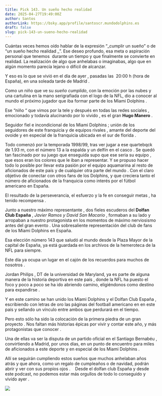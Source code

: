 ```yaml
---
title: Pick 143. Un sueño hecho realidad
date: 2025-04-27T19:49:00Z
author: Santos
authorLink: https://bsky.app/profile/santoscr.mundodolphins.es
draft: false
slug: pick-143-un-sueno-hecho-realidad
---
```

Cuántas veces hemos oído hablar de la expresión “\_cumplir un sueño” o de “un sueño hecho realidad \_”. Ese deseo profundo, esa meta o aspiración personal que tenemos  durante un tiempo y que finalmente se convierte en realidad. La realización de algo que anhelabas o imaginabas, algo que en algún momento parecía lejano o difícil de alcanzar.

Y eso es lo que se vivió en el día de ayer , pasadas las  20:00 h (hora de España), en una soleada tarde de Madrid .

Como un niño que ve su _sueño cumplido_, con la emoción por las nubes y una cartulina en la mano serigrafiada con el logo de la NFL, dio a conocer al mundo el próximo jugador que iba formar parte de los Miami Dolphins . 

Ese “niño “ que vimos por la tele y después en todas las redes sociales , emocionado y todavía alucinando por lo vivido , es el gran **Hugo Manero** . 

Seguidor fiel e incondicional de los Miami Dolphins ; unión de los seguidores de este franquicia y de equipos rivales , amante del deporte del ovoide y en especial de la franquicia ubicada en el sur de florida .  

Todo comenzó por la temporada 1998/99, tras ver jugar a ese quartebqck de 1.93 m, con el número 13 a la espalda y un delfín en el casco . Se quedó tan fascinado por su juego que enseguida supo que ese seria su equipo , que esos eran los colores que le iban a representar. Y se propuso hacer todo lo posible por llevar esta pasión por el equipo aquamarina al resto de aficionados de este país y de cualquier otra parte del mundo . Con el claro objetivo de conectar con otros fans de los Dolphins, y que creciera tanto el número de aficionados de la franquicia como interés por el fútbol americano en España.

El resultado de la perseverancia, el esfuerzo y la fe en conseguir metas , ha tenido recompensa . 

Junto a nuestro máximo representante , dos fieles escuderos del **Dolfan Club España** , _Javier Ramos y David San Macario&#32;_, formaban a su lado y arropaban a nuestro protagonista en los momentos de máximo nerviosismo antes del gran evento . Una sobresaliente representación del club de fans de los Miami Dolphins en España.

Esa elección número 143 que saludó al mundo desde la Plaza Mayor de la capital de España, ya está guardada en los archivos de la hemeroteca de la NFL para siempre.  

Este día ya ocupa un lugar en el cajón de los recuerdos para muchos de nosotros . 

Jordan Philips , DT de la universidad de Maryland, ya es parte de alguna manera de la historia deportiva en este país , donde la NFL ha puesto el foco y poco a poco se ha ido abriendo camino, eligiéndonos como destino para expandirse .  

Y en este camino se han unido los Miami Dolphins y el Dolfan Club España , escribiendo con letras de oro las páginas del football americano en en este país y sellando un vínculo entre ambos que perdurará en el tiempo. 

Pero esto sólo ha sido la colocación de la primera piedra de un gran proyecto . Nos faltan más historias épicas por vivir y contar este año, y más protagonistas que conocer .

Una de ellas va ser la disputa de un partido oficial en el Santiago Bernabéu , convirtiendo a Madrid, por unos días, en un punto de encuentro para miles de aficionados a este deporte y en especial de los Miami Dolphins . 

Allí se seguirán cumpliendo estos sueños que muchos anhelaban años atrás y que ahora, como un regalo de cumpleaños o de navidad, podrán abrir y ver con sus propios ojos . 
 
Desde el dolfan club España y desde este podcast, no podemos estar más orgullos de todo lo conseguido y vivido ayer . 

![](/uploads/photo_2025-04-27%2021.51.18.jpeg)
